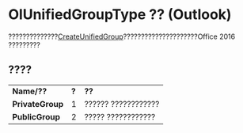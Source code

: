 
# OlUnifiedGroupType ?? (Outlook)

??????????????[CreateUnifiedGroup](45f70f08-f198-22a2-79c5-26dc3247e164.md)?????????????????????Office 2016 ?????????


## ????


||||
|:-----|:-----|:-----|
|**Name/??**|**?**|**??**|
|**PrivateGroup**|1|?????? ????????????|
|**PublicGroup**|2|????? ????????????|
